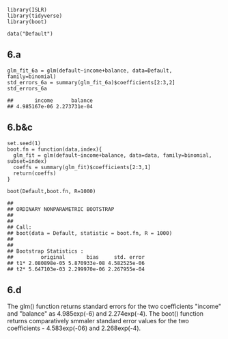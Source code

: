     library(ISLR)
    library(tidyverse)
    library(boot)

    data("Default")

6.a
---

    glm_fit_6a = glm(default~income+balance, data=Default, family=binomial)
    std_errors_6a = summary(glm_fit_6a)$coefficients[2:3,2]
    std_errors_6a

    ##       income      balance 
    ## 4.985167e-06 2.273731e-04

6.b&c
-----

    set.seed(1)
    boot.fn = function(data,index){
      glm_fit = glm(default~income+balance, data=data, family=binomial, subset=index)
      coeffs = summary(glm_fit)$coefficients[2:3,1]
      return(coeffs)
    }

    boot(Default,boot.fn, R=1000)

    ## 
    ## ORDINARY NONPARAMETRIC BOOTSTRAP
    ## 
    ## 
    ## Call:
    ## boot(data = Default, statistic = boot.fn, R = 1000)
    ## 
    ## 
    ## Bootstrap Statistics :
    ##         original       bias     std. error
    ## t1* 2.080898e-05 5.870933e-08 4.582525e-06
    ## t2* 5.647103e-03 2.299970e-06 2.267955e-04

6.d
---

The glm() function returns standard errors for the two coefficients
"income" and "balance" as 4.985exp(-6) and 2.274exp(-4). The boot()
function returns comparatively smmaler standard error values for the two
coefficients - 4.583exp(-06) and 2.268exp(-4).
